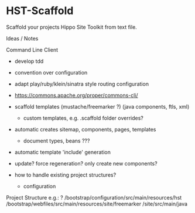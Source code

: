 HST-Scaffold
============

Scaffold your projects Hippo Site Toolkit from text file.

Ideas / Notes

Command Line Client
- develop tdd
- convention over configuration
- adapt play/ruby/klein/sinatra style routing configuration

- https://commons.apache.org/proper/commons-cli/

- scaffold templates (mustache/freemarker ?) (java components, ftls, xml)
  - custom templates, e.g. .scaffold folder overrides?

- automatic creates sitemap, components, pages, templates
  - document types, beans ???

- automatic template 'include' generation

- update? force regeneration? only create new components?

- how to handle existing project structures?
    - configuration

Project Structure e.g.: ?
/bootstrap/configuration/src/main/resources/hst
/bootstrap/webfiles/src/main/resources/site/freemarker
/site/src/main/java